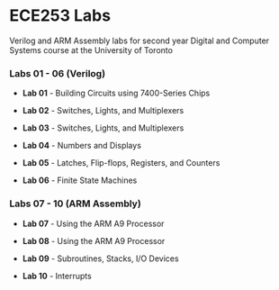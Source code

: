 # ECE253 Labs
Verilog and ARM Assembly labs for second year Digital and Computer Systems course at the University of Toronto

### Labs 01 - 06 (Verilog)

- **Lab 01** - Building Circuits using 7400-Series Chips

- **Lab 02** - Switches, Lights, and Multiplexers

- **Lab 03** - Switches, Lights, and Multiplexers

- **Lab 04** - Numbers and Displays

- **Lab 05** - Latches, Flip-flops, Registers, and Counters

- **Lab 06** - Finite State Machines

### Labs 07 - 10 (ARM Assembly)

- **Lab 07** - Using the ARM A9 Processor

- **Lab 08** - Using the ARM A9 Processor

- **Lab 09** - Subroutines, Stacks, I/O Devices

- **Lab 10** - Interrupts
